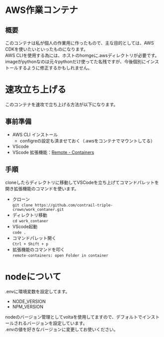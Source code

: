 
# AWS作業コンテナ

## 概要

このコンテナは私が個人の作業用に作ったもので、主な目的としては、AWS CDKを使いたいといったものになります。  
AWS CLIを使用する為には、ホストのhomgeに.awsディレクトリが必要です。  
imageがpythonなのは元々pythonだけ使ってた名残ですが、今後個別にインストールするように修正するかもしれません。  

# 速攻立ち上げる

このコンテナを速攻で立ち上げる方法が以下になります。

## 事前準備

- AWS CLI インストール
  - configreの設定も済ませておく（.awsをコンテナでマウントしてる）
- VScode
- VScode 拡張機能：[Remote - Containers](https://marketplace.visualstudio.com/items?itemName=ms-vscode-remote.remote-containers)

## 手順

cloneしたらディレクトリに移動してVSCodeを立ち上げてコマンドパレットを開き拡張機能のコマンドを使います。

- クローン  
`git clone https://github.com/contrail-triple-crown/work_contaner.git`  
- ディレクトリ移動  
`cd work_contaner`  
- VScode起動  
`code .`  
- コマンドパレット開く  
`Ctrl + Shift + p`  
- 拡張機能のコマンドを叩く  
`remote-containers: open Folder in container`

# nodeについて

.envに環境変数を設定してます。  

- NODE_VERSION
- NPM_VERSION

nodeのバージョン管理としてvoltaを使用してますので、デフォルトでインストールされるバージョンを設定しています。  
.envの値を好きなバージョンに変更してお使いください。
